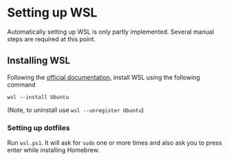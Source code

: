 # Setting up WSL

Automatically setting up WSL is only partly implemented. Several manual steps are required at this point.

## Installing WSL

Following the [official documentation](https://learn.microsoft.com/en-us/windows/wsl/install), install WSL using the following command

```pwsh
wsl --install Ubuntu
```

(Note, to uninstall use `wsl --unregister Ubuntu`)

### Setting up dotfiles

Run `wsl.ps1`. It will ask for `sudo` one or more times and also ask you to press enter while installing Homebrew.

